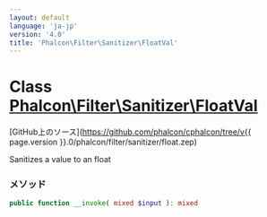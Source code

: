 ```yaml
---
layout: default
language: 'ja-jp'
version: '4.0'
title: 'Phalcon\Filter\Sanitizer\FloatVal'
---
```


# Class [Phalcon\Filter\Sanitizer\FloatVal](Phalcon_Filter_Sanitizer_FloatVal)

[GitHub上のソース](https://github.com/phalcon/cphalcon/tree/v{{ page.version }}.0/phalcon/filter/sanitizer/float.zep)

Sanitizes a value to an float

### メソッド

```php
public function __invoke( mixed $input ): mixed
```